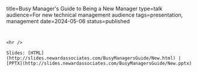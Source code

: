 title=Busy Manager's Guide to Being a New Manager
type=talk
audience=For new technical management audience
tags=presentation, management
date=2024-05-06
status=published
~~~~~~

    
<hr />

Slides: [HTML](http://slides.newardassociates.com/BusyManagersGuide/New.html) | [PPTX](http://slides.newardassociates.com/BusyManagersGuide/New.pptx)
